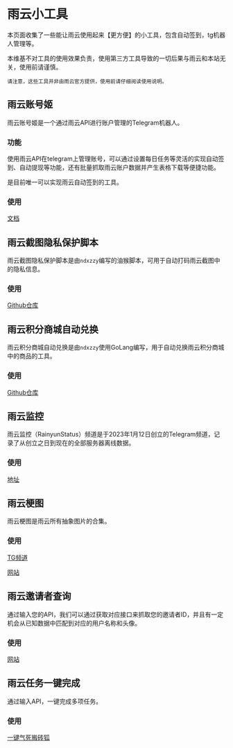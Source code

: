 # 雨云小工具

本页面收集了一些能让雨云使用起来【更方便】的小工具，包含自动签到，tg机器人管理等。

本维基不对工具的使用效果负责，使用第三方工具导致的一切后果与雨云和本站无关，使用前请谨慎。

    请注意，这些工具并非由雨云官方提供，使用前请仔细阅读使用说明。  

## 雨云账号姬

雨云账号姬是一个通过雨云API进行账户管理的Telegram机器人。

### 功能
使用雨云API在telegram上管理账号，可以通过设置每日任务等灵活的实现自动签到、自动提现等功能，还有批量抓取雨云账户数据并产生表格下载等便捷功能。

是目前唯一可以实现雨云自动签到的工具。

### 使用
[文档](https://bot.rainyun.space)

## 雨云截图隐私保护脚本

雨云截图隐私保护脚本是由`ndxzzy`编写的油猴脚本，可用于自动打码雨云截图中的隐私信息。

### 使用
[Github仓库](https://github.com/rainyun-space/rainyun-privacy-protection)

## 雨云积分商城自动兑换

雨云积分商城自动兑换是由`ndxzzy`使用GoLang编写，用于自动兑换雨云积分商城中的商品的工具。

### 使用
[Github仓库](https://github.com/rainyun-space/rainyun-auto-reward)

## 雨云监控

雨云监控（RainyunStatus）频道是于2023年1月12日创立的Telegram频道，记录了从创立之日到现在的全部服务器离线数据。

### 使用

[地址](https://t.me/RainyunStatus)

## 雨云梗图

雨云梗图是雨云所有抽象图片的合集。

### 使用

[TG频道](https://t.me/RainyunGP)

[网站](https://pic.rainyun.space/)

## 雨云邀请者查询

通过输入您的API，我们可以通过获取对应接口来抓取您的邀请者ID，并且有一定机会从已知数据中匹配到对应的用户名称和头像。

### 使用

[网站](https://api.zzwl.top/rainyun-inviter/)

## 雨云任务一键完成

通过输入API，一键完成多项任务。

### 使用

[一键气死搬砖狐](https://api.zzwl.top/rainyun-tasks/)